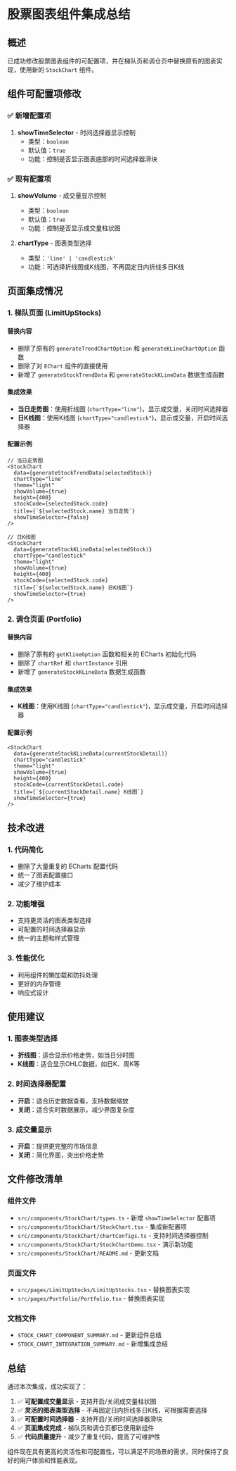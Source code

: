 # 股票图表组件集成总结

## 概述

已成功修改股票图表组件的可配置项，并在梯队页和调仓页中替换原有的图表实现，使用新的 `StockChart` 组件。

## 组件可配置项修改

### ✅ 新增配置项

1. **showTimeSelector** - 时间选择器显示控制
   - 类型：`boolean`
   - 默认值：`true`
   - 功能：控制是否显示图表底部的时间选择器滑块

### ✅ 现有配置项

1. **showVolume** - 成交量显示控制
   - 类型：`boolean`
   - 默认值：`true`
   - 功能：控制是否显示成交量柱状图

2. **chartType** - 图表类型选择
   - 类型：`'line' | 'candlestick'`
   - 功能：可选择折线图或K线图，不再固定日内折线多日K线

## 页面集成情况

### 1. 梯队页面 (LimitUpStocks)

#### 替换内容
- 删除了原有的 `generateTrendChartOption` 和 `generateKLineChartOption` 函数
- 删除了对 `EChart` 组件的直接使用
- 新增了 `generateStockTrendData` 和 `generateStockKLineData` 数据生成函数

#### 集成效果
- **当日走势图**：使用折线图 (`chartType="line"`)，显示成交量，关闭时间选择器
- **日K线图**：使用K线图 (`chartType="candlestick"`)，显示成交量，开启时间选择器

#### 配置示例
```tsx
// 当日走势图
<StockChart
  data={generateStockTrendData(selectedStock)}
  chartType="line"
  theme="light"
  showVolume={true}
  height={400}
  stockCode={selectedStock.code}
  title={`${selectedStock.name} 当日走势`}
  showTimeSelector={false}
/>

// 日K线图
<StockChart
  data={generateStockKLineData(selectedStock)}
  chartType="candlestick"
  theme="light"
  showVolume={true}
  height={400}
  stockCode={selectedStock.code}
  title={`${selectedStock.name} 日K线图`}
  showTimeSelector={true}
/>
```

### 2. 调仓页面 (Portfolio)

#### 替换内容
- 删除了原有的 `getKlineOption` 函数和相关的 ECharts 初始化代码
- 删除了 `chartRef` 和 `chartInstance` 引用
- 新增了 `generateStockKLineData` 数据生成函数

#### 集成效果
- **K线图**：使用K线图 (`chartType="candlestick"`)，显示成交量，开启时间选择器

#### 配置示例
```tsx
<StockChart
  data={generateStockKLineData(currentStockDetail)}
  chartType="candlestick"
  theme="light"
  showVolume={true}
  height={400}
  stockCode={currentStockDetail.code}
  title={`${currentStockDetail.name} K线图`}
  showTimeSelector={true}
/>
```

## 技术改进

### 1. 代码简化
- 删除了大量重复的 ECharts 配置代码
- 统一了图表配置接口
- 减少了维护成本

### 2. 功能增强
- 支持更灵活的图表类型选择
- 可配置的时间选择器显示
- 统一的主题和样式管理

### 3. 性能优化
- 利用组件的懒加载和防抖处理
- 更好的内存管理
- 响应式设计

## 使用建议

### 1. 图表类型选择
- **折线图**：适合显示价格走势，如当日分时图
- **K线图**：适合显示OHLC数据，如日K、周K等

### 2. 时间选择器配置
- **开启**：适合历史数据查看，支持数据缩放
- **关闭**：适合实时数据展示，减少界面复杂度

### 3. 成交量显示
- **开启**：提供更完整的市场信息
- **关闭**：简化界面，突出价格走势

## 文件修改清单

### 组件文件
- `src/components/StockChart/types.ts` - 新增 `showTimeSelector` 配置项
- `src/components/StockChart/StockChart.tsx` - 集成新配置项
- `src/components/StockChart/chartConfigs.ts` - 支持时间选择器控制
- `src/components/StockChart/StockChartDemo.tsx` - 演示新功能
- `src/components/StockChart/README.md` - 更新文档

### 页面文件
- `src/pages/LimitUpStocks/LimitUpStocks.tsx` - 替换图表实现
- `src/pages/Portfolio/Portfolio.tsx` - 替换图表实现

### 文档文件
- `STOCK_CHART_COMPONENT_SUMMARY.md` - 更新组件总结
- `STOCK_CHART_INTEGRATION_SUMMARY.md` - 新增集成总结

## 总结

通过本次集成，成功实现了：

1. ✅ **可配置成交量显示** - 支持开启/关闭成交量柱状图
2. ✅ **灵活的图表类型选择** - 不再固定日内折线多日K线，可根据需要选择
3. ✅ **可配置时间选择器** - 支持开启/关闭时间选择器滑块
4. ✅ **页面集成完成** - 梯队页和调仓页都已使用新组件
5. ✅ **代码质量提升** - 减少了重复代码，提高了可维护性

组件现在具有更高的灵活性和可配置性，可以满足不同场景的需求，同时保持了良好的用户体验和性能表现。
